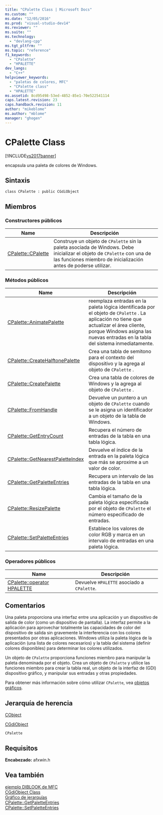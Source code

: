 ```yaml
---
title: "CPalette Class | Microsoft Docs"
ms.custom: ""
ms.date: "12/05/2016"
ms.prod: "visual-studio-dev14"
ms.reviewer: ""
ms.suite: ""
ms.technology: 
  - "devlang-cpp"
ms.tgt_pltfrm: ""
ms.topic: "reference"
f1_keywords: 
  - "CPalette"
  - "HPALETTE"
dev_langs: 
  - "C++"
helpviewer_keywords: 
  - "paletas de colores, MFC"
  - "CPalette class"
  - "HPALETTE"
ms.assetid: 8cd95498-53ed-4852-85e1-70e522541114
caps.latest.revision: 23
caps.handback.revision: 11
author: "mikeblome"
ms.author: "mblome"
manager: "ghogen"
---
```

# CPalette Class
[!INCLUDE[vs2017banner](../../assembler/inline/includes/vs2017banner.md)]

encapsula una paleta de colores de Windows.  
  
## Sintaxis  
  
```  
class CPalette : public CGdiObject  
```  
  
## Miembros  
  
### Constructores públicos  
  
|Name|Descripción|  
|----------|-----------------|  
|[CPalette::CPalette](../Topic/CPalette::CPalette.md)|Construye un objeto de `CPalette` sin la paleta asociada de Windows.  Debe inicializar el objeto de `CPalette` con una de las funciones miembro de inicialización antes de poderse utilizar.|  
  
### Métodos públicos  
  
|Name|Descripción|  
|----------|-----------------|  
|[CPalette::AnimatePalette](../Topic/CPalette::AnimatePalette.md)|reemplaza entradas en la paleta lógica identificada por el objeto de `CPalette` .  La aplicación no tiene que actualizar el área cliente, porque Windows asigna las nuevas entradas en la tabla del sistema inmediatamente.|  
|[CPalette::CreateHalftonePalette](../Topic/CPalette::CreateHalftonePalette.md)|Crea una tabla de semitono para el contexto del dispositivo y la agrega al objeto de `CPalette` .|  
|[CPalette::CreatePalette](../Topic/CPalette::CreatePalette.md)|Crea una tabla de colores de Windows y la agrega al objeto de `CPalette` .|  
|[CPalette::FromHandle](../Topic/CPalette::FromHandle.md)|Devuelve un puntero a un objeto de `CPalette` cuando se le asigna un identificador a un objeto de la tabla de Windows.|  
|[CPalette::GetEntryCount](../Topic/CPalette::GetEntryCount.md)|Recupera el número de entradas de la tabla en una tabla lógica.|  
|[CPalette::GetNearestPaletteIndex](../Topic/CPalette::GetNearestPaletteIndex.md)|Devuelve el índice de la entrada en la paleta lógica que más se aproxime a un valor de color.|  
|[CPalette::GetPaletteEntries](../Topic/CPalette::GetPaletteEntries.md)|Recupera un intervalo de las entradas de la tabla en una tabla lógica.|  
|[CPalette::ResizePalette](../Topic/CPalette::ResizePalette.md)|Cambia el tamaño de la paleta lógica especificada por el objeto de `CPalette` el número especificado de entradas.|  
|[CPalette::SetPaletteEntries](../Topic/CPalette::SetPaletteEntries.md)|Establece los valores de color RGB y marca en un intervalo de entradas en una paleta lógica.|  
  
### Operadores públicos  
  
|Name|Descripción|  
|----------|-----------------|  
|[CPalette::operator HPALETTE](../Topic/CPalette::operator%20HPALETTE.md)|Devuelve `HPALETTE` asociado a `CPalette`.|  
  
## Comentarios  
 Una paleta proporciona una interfaz entre una aplicación y un dispositivo de salida de color \(como un dispositivo de pantalla\).  La interfaz permite a la aplicación para aprovechar totalmente las capacidades de color del dispositivo de salida sin gravemente la interferencia con los colores presentados por otras aplicaciones.  Windows utiliza la paleta lógica de la aplicación \(una lista de colores necesarios\) y la tabla del sistema \(definir colores disponibles\) para determinar los colores utilizados.  
  
 Un objeto de `CPalette` proporciona funciones miembro para manipular la paleta denominada por el objeto.  Crea un objeto de `CPalette` y utilice las funciones miembro para crear la tabla real, un objeto de la interfaz de \(GDI\) dispositivo gráfico, y manipular sus entradas y otras propiedades.  
  
 Para obtener más información sobre cómo utilizar `CPalette`, vea [objetos gráficos](../../mfc/graphic-objects.md).  
  
## Jerarquía de herencia  
 [CObject](../../mfc/reference/cobject-class.md)  
  
 [CGdiObject](../../mfc/reference/cgdiobject-class.md)  
  
 `CPalette`  
  
## Requisitos  
 **Encabezado:** afxwin.h  
  
## Vea también  
 [ejemplo DIBLOOK de MFC](../../top/visual-cpp-samples.md)   
 [CGdiObject Class](../../mfc/reference/cgdiobject-class.md)   
 [Gráfico de jerarquías](../../mfc/hierarchy-chart.md)   
 [CPalette::GetPaletteEntries](../Topic/CPalette::GetPaletteEntries.md)   
 [CPalette::SetPaletteEntries](../Topic/CPalette::SetPaletteEntries.md)